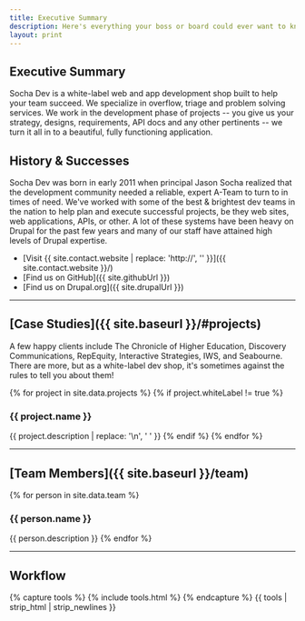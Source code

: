 ```yaml
---
title: Executive Summary
description: Here's everything your boss or board could ever want to know about us.
layout: print
---
```


## Executive Summary

Socha Dev is a white-label web and app development shop built to help your team
succeed. We specialize in overflow, triage and problem solving services. We work
in the development phase of projects \-- you give us your strategy, designs,
requirements, API docs and any other pertinents \-- we turn it all in to a
beautiful, fully functioning application.

## History & Successes

Socha Dev was born in early 2011 when principal Jason Socha realized that the
development community needed a reliable, expert A-Team to turn to in times of
need. We\'ve worked with some of the best & brightest dev teams in the nation to
help plan and execute successful projects, be they web sites, web applications,
APIs, or other. A lot of these systems have been heavy on Drupal for the past
few years and many of our staff have attained high levels of Drupal expertise.

* [Visit {{ site.contact.website | replace: 'http://', '' }}]({{ site.contact.website }}/)
* [Find us on GitHub]({{ site.githubUrl }})
* [Find us on Drupal.org]({{ site.drupalUrl }})

* * *

## [Case Studies]({{ site.baseurl }}/#projects)

A few happy clients include The Chronicle of Higher Education, Discovery
Communications, RepEquity, Interactive Strategies, IWS, and Seabourne. There
are more, but as a white-label dev shop, it\'s sometimes against the rules to
tell you about them!

{% for project in site.data.projects %}
  {% if project.whiteLabel != true %}
### {{ project.name }}
{{ project.description | replace: '\n', ' ' }}
  {% endif %}
{% endfor %}

* * *

## [Team Members]({{ site.baseurl }}/team)

{% for person in site.data.team %}
### {{ person.name }}
{{ person.description }}
{% endfor %}

* * *

## Workflow

{% capture tools %}
{% include tools.html %}
{% endcapture %}
{{ tools | strip_html | strip_newlines }}
